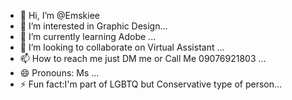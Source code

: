 - 👋 Hi, I’m @Emskiee
- 👀 I’m interested in Graphic Design...
- 🌱 I’m currently learning Adobe ...
- 💞️ I’m looking to collaborate on Virtual Assistant ...
- 📫 How to reach me just DM me or Call Me 09076921803 ...
- 😄 Pronouns: Ms ...
- ⚡ Fun fact:I'm part of LGBTQ but Conservative type of person...

<!---
Emskiee/Emskiee is a ✨ special ✨ repository because its `README.md` (this file) appears on your GitHub profile.
You can click the Preview link to take a look at your changes.
--->
